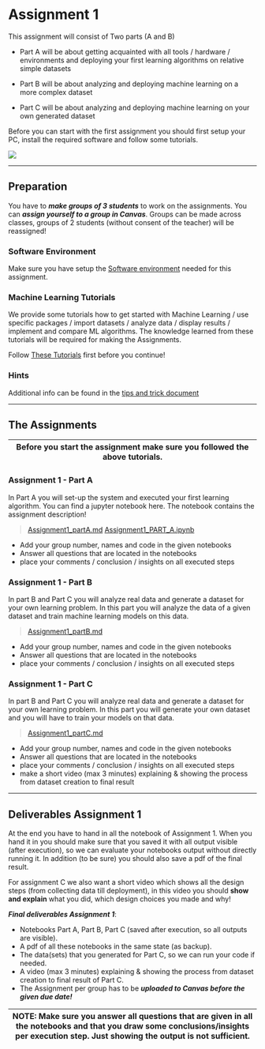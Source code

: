 # Assignment 1

This assignment will consist of Two parts (A and B)

* Part A will be about getting acquainted with all tools / hardware / environments and deploying your first learning algorithms on relative simple datasets

* Part B will be about analyzing and deploying machine learning on a more complex dataset

* Part C will be about analyzing and deploying machine learning on your own generated dataset


Before you can start with the first assignment you should first setup your PC, install the required software and follow some tutorials.


![](https://hackster.imgix.net/uploads/attachments/1064985/_5jBZzuJXWT.blob?auto=compress%2Cformat&w=900&h=675&fit=min)

---

## Preparation

You have to ***make groups of 3 students*** to work on the assignments.
You can ***assign yourself to a group in Canvas***. Groups can be made across classes, groups of 2 students (without consent of the teacher) will be reassigned!


### Software Environment

Make sure you have setup the [Software environment](../Setting_up_Software.md) needed for this assignment.


<!--
- Make sure you assembled the hardware and installed the required software and connect to your Jetson -->

### Machine Learning Tutorials

We provide some tutorials how to get started with Machine Learning / use specific packages / import datasets / analyze data  / display results / implement and compare ML algorithms.
The knowledge learned from these tutorials will be required for making the Assignments.

Follow [These Tutorials](Tutorials/README.md) first before you continue!

### Hints

Additional info can be found in the [tips and trick document](Tips_and_Tricks.md)


---

## The Assignments


| Before you start the assignment make sure you followed the above tutorials. |
| --- |

### Assignment 1 - Part A


In Part A you will set-up the system and executed your first learning algorithm.
You can find a jupyter notebook here.
The notebook contains the assignment description!

> [Assignment1_partA.md](Assignment1_partA.md)
> [Assignment1_PART_A.ipynb](Assignment1_PART_A.ipynb)

* Add your group number, names and code in the given notebooks
* Answer all questions that are located in the notebooks
* place your comments / conclusion / insights on all executed steps





### Assignment 1 - Part B

In part B and Part C you will analyze real data and generate a dataset for your own learning problem.
In this part you will analyze the data of a given dataset and train machine learning models on this data.

> [Assignment1_partB.md](Assignment1_partB.md)

* Add your group number, names and code in the given notebooks
* Answer all questions that are located in the notebooks
* place your comments / conclusion / insights on all executed steps

### Assignment 1 - Part C

In part B and Part C you will analyze real data and generate a dataset for your own learning problem.
In this part you will generate your own dataset and you will have to train your models on that data.

> [Assignment1_partC.md](Assignment1_partC.md)

* Add your group number, names and code in the given notebooks
* Answer all questions that are located in the notebooks
* place your comments / conclusion / insights on all executed steps
* make a short video (max 3 minutes) explaining & showing the process from dataset creation to final result

---

## Deliverables Assignment 1

At the end you have to hand in all the notebook of Assignment 1. When you hand it in you should make sure that you saved it with all output visible (after execution), so we can evaluate your notebooks output without directly running it. In addition (to be sure) you should also save a pdf of the final result.

For assignment C we also want a short video which shows all the design steps (from collecting data till deployment), in this video you should **show and explain** what you did, which design choices you made and why!

***Final deliverables Assignment 1***:

* Notebooks Part A, Part B, Part C (saved after execution, so all outputs are visible).
* A pdf of all these notebooks in the same state (as backup).
* The data(sets) that you generated for Part C, so we can run your code if needed.
* A video (max 3 minutes) explaining & showing the process from dataset creation to final result of Part C.
* The Assignment per group has to be ***uploaded to Canvas  before the given due date!***

| NOTE: Make sure you answer all questions that are given in all the notebooks and that you draw some conclusions/insights per execution step. Just showing the output is not sufficient. |
|---|
